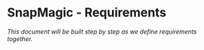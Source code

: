 # SnapMagic - Requirements

*This document will be built step by step as we define requirements together.*